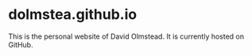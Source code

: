 # dolmstea.github.io

This is the personal website of David Olmstead. It is currently hosted on GitHub.